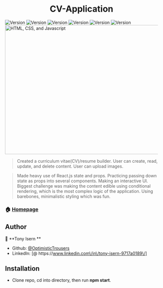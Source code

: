 <h1 align="center">CV-Application</h1>
<p>
  <img alt="Version" src="https://img.shields.io/badge/version-1.2-blue.svg?cacheSeconds=2592000" />
  <img alt="Version" src="https://img.shields.io/badge/library-React-white.svg?cacheSeconds=2592000" />
  <img alt="Version" src="https://img.shields.io/badge/editor-VSCode-black.svg?cacheSeconds=2592000" />
  <img alt="Version" src="https://img.shields.io/badge/language-HTML-red.svg?cacheSeconds=2592000" />
  <img alt="Version" src="https://img.shields.io/badge/language-CSS-blue.svg?cacheSeconds=2592000" />
  <img alt="Version" src="https://img.shields.io/badge/language-Javascript-yellow.svg?cacheSeconds=2592000" />
  <img src="https://user-images.githubusercontent.com/36343664/140670372-17255e8e-1ab5-41fd-ad85-c1944afa9825.png" alt = "HTML, CSS, and Javascript"width="600" height = "424"</a>

</p>

> Created a curriculum vitae(CV)/resume builder.
> User can create, read, update, and delete content.
> User can upload images.

> Made heavy use of React.js state and props.
> Practicing passing down state as props into several components.
> Making an interactive UI.
> Biggest challenge was making the content edible using conditional rendering, which is the most complex logic of the application.
> Using barebones, minimalistic styling which was fun.

### 🏠 [Homepage](https://github.com/OptimisticTrousers/reactCalculator)

## Author

👤 **Tony Isern **

* Github: [@OptimisticTrousers ](https://github.com/OptimisticTrousers )
* LinkedIn: [@ https:\/\/www.linkedin.com\/in\/tony-isern-9717a0189\/]

## Installation

* Clone repo, cd into directory, then run <strong>npm start</strong>. 
